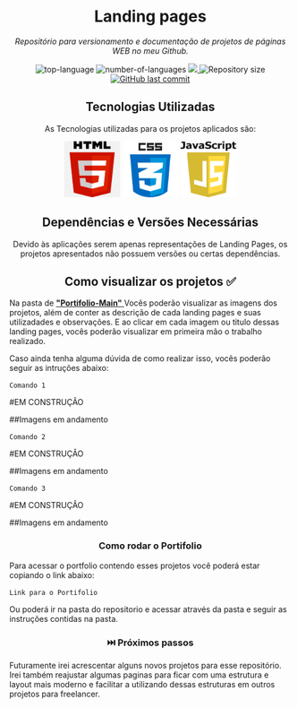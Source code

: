 <!-- Titulo e Subtitulo -->
<h1 align="center">Landing pages</h1>
<p align="center"><i>Repositório para versionamento e documentação de projetos de páginas WEB no meu Github.</i></p>

<!-- Linguagens utilizadas -->
<!-- Informações adicionais no projeto -->

<p align="center" display="inline-block">
  <img src="https://img.shields.io/github/languages/top/Editora-Artigos/article-model" alt="top-language"/>
  <img src="https://img.shields.io/github/languages/count/Editora-Artigos/article-model.svg" alt="number-of-languages"/>
  <a href="https://www.codacy.com/gh/Editora-Artigos/article-model/dashboard?utm_source=github.com&amp;utm_medium=referral&amp;utm_content=Editora-Artigos/article-model&amp;utm_campaign=Badge_Grade">
    <img src="https://app.codacy.com/project/badge/Grade/a148a172d5b6471098a0f0166b08e542"/>
  </a>
  <img alt="Repository size" src="https://img.shields.io/github/repo-size/Editora-Artigos/article-model.svg">
  <a href="https://github.com/Editora-Artigos/article-model/commits/master">
    <img alt="GitHub last commit" src="https://img.shields.io/github/last-commit/Editora-Artigos/article-model.svg">
  </a>

<!-- Informações Sobre as técnologias utilizadas nos Projetos -->

<h2 align="center">Tecnologias Utilizadas</h2>

<p align="center">
  As Tecnologias utilizadas para os projetos aplicados são:
  <p align="center" display="inline-block">
      <img src="https://github.com/Filipe-Alex08/Landing-pages/blob/main/Imagens%20&%20Logos/Programa%C3%A7%C3%A3o/Logo%20-%20HTML5.png?raw=true" width=100vw height=100vh/>
      <img src="https://github.com/Filipe-Alex08/Landing-pages/blob/main/Imagens%20&%20Logos/Programa%C3%A7%C3%A3o/Logo%20-%20CSS3.png?raw=true" width=100vw height=100vh/>
      <img src="https://github.com/Filipe-Alex08/Landing-pages/blob/main/Imagens%20&%20Logos/Programa%C3%A7%C3%A3o/Logo%20-%20JavaScript.png?raw=true" width=100vw height=100vh/>
  </p>
</p>


<h2 align="center">Dependências e Versões Necessárias</h2>
  <p align="center">
    Devido às aplicações serem apenas representações de Landing Pages, os projetos apresentados não possuem versões ou certas dependências.
  </p>


<h2 align="center">Como visualizar os projetos ✅</h2>

Na pasta de <a href=""> **"Portifolio-Main"** </a> Vocês poderão visualizar as imagens dos projetos, além de conter as descrição de cada landing pages e suas utilizadades e observações.
E ao clicar em cada imagem ou titulo dessas landing pages, vocês poderão visualizar em primeira mão o trabalho realizado.

Caso ainda tenha alguma dúvida de como realizar isso, vocês poderão seguir as intruções abaixo:
```
Comando 1
```
#EM CONSTRUÇÂO

##Imagens em andamento

```
Comando 2
```
#EM CONSTRUÇÂO

##Imagens em andamento

```
Comando 3
```
#EM CONSTRUÇÂO

##Imagens em andamento



<h3 align="center">Como rodar o Portifolio</h3>

<p>
  Para acessar o portfolio contendo esses projetos você poderá estar copiando o link abaixo:
</p>

```
Link para o Portifolio
```

<p>
  Ou poderá ir na pasta do repositorio e acessar através da pasta e seguir as instruções contidas na pasta.
</p>


<h3 align="center">⏭️ Próximos passos</h3>

<p>
  Futuramente irei acrescentar alguns novos projetos para esse repositório.
  Irei também reajustar algumas paginas para ficar com uma estrutura e layout mais moderno e facilitar a utilizando dessas estruturas em outros projetos para freelancer.
</p>




